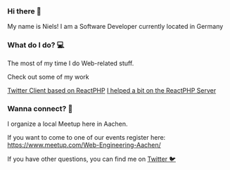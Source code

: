 ### Hi there 👋

My name is Niels! I am a Software Developer currently located in Germany


### What do I do? 💻 

The most of my time I do Web-related stuff.

Check out some of my work

[Twitter Client based on ReactPHP](https://github.com/legionth/serin) 
[I helped a bit on the ReactPHP Server](https://github.com/reactphp/http) 

### Wanna connect? 💬 

I organize a local Meetup here in Aachen.

If you want to come to one of our events register here: https://www.meetup.com/Web-Engineering-Aachen/

If you have other questions, you can find me on [Twitter 🐦](https://twitter.com/legionth)

